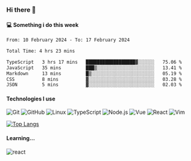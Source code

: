 ### Hi there 👋

#### 💻 Something i do this week

<!--START_SECTION:waka-->

```txt
From: 10 February 2024 - To: 17 February 2024

Total Time: 4 hrs 23 mins

TypeScript   3 hrs 17 mins   ██████████████████▓░░░░░░   75.06 %
JavaScript   35 mins         ███▒░░░░░░░░░░░░░░░░░░░░░   13.41 %
Markdown     13 mins         █▒░░░░░░░░░░░░░░░░░░░░░░░   05.19 %
CSS          8 mins          ▓░░░░░░░░░░░░░░░░░░░░░░░░   03.28 %
JSON         5 mins          ▓░░░░░░░░░░░░░░░░░░░░░░░░   02.03 %
```

<!--END_SECTION:waka-->


#### Technologies I use
![Git](https://img.shields.io/badge/-Git-222222?style=flat&logo=git&logoColor=F05032)
![GitHub](https://img.shields.io/badge/-GitHub-181717?style=flat&logo=github)
![Linux](https://img.shields.io/badge/-Linux-222222?style=flat&logo=linux&logoColor=FCC624)
![TypeScript](https://img.shields.io/badge/-TypeScript-000000?style=flat&logo=typescript)
![Node.js](https://img.shields.io/badge/-Node.js-222222?style=flat&logo=node.js&logoColor=339933)
![Vue](https://img.shields.io/badge/-Vue-222222?style=flat&logo=Vue.js&logoColor=4FC08D)
![React](https://img.shields.io/badge/-React-222222?style=flat&logo=React&logoColor=blue)
![Vim](https://img.shields.io/badge/-Vim-222222?style=flat&logo=Vim&logoColor=green)

[![Top Langs](https://github-readme-stats.vercel.app/api/top-langs/?username=GodlessLiu&layout=compact)](https://github.com/anuraghazra/github-readme-stats)
#### Learning...
![react](https://img.shields.io/badge/react-18-blue.svg)
